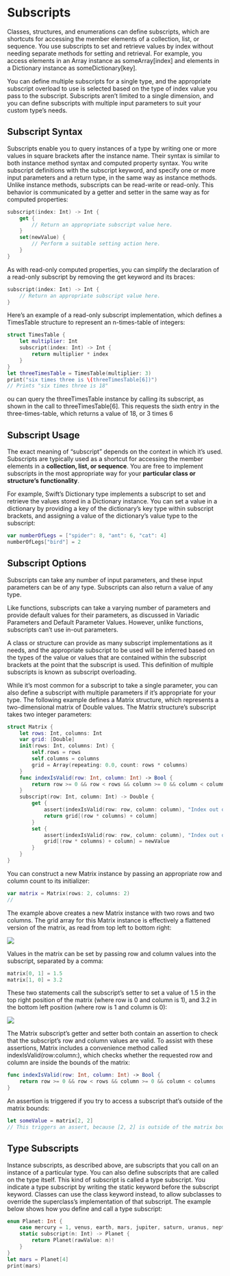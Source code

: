 # Subscripts

Classes, structures, and enumerations can define subscripts, which are shortcuts for accessing the member elements of a collection, list, or sequence. You use subscripts to set and retrieve values by index without needing separate methods for setting and retrieval. For example, you access elements in an Array instance as someArray[index] and elements in a Dictionary instance as someDictionary[key].
  
You can define multiple subscripts for a single type, and the appropriate subscript overload to use is selected based on the type of index value you pass to the subscript. Subscripts aren’t limited to a single dimension, and you can define subscripts with multiple input parameters to suit your custom type’s needs.

## Subscript Syntax

Subscripts enable you to query instances of a type by writing one or more values in square brackets after the instance name. Their syntax is similar to both instance method syntax and computed property syntax. You write subscript definitions with the subscript keyword, and specify one or more input parameters and a return type, in the same way as instance methods. Unlike instance methods, subscripts can be read-write or read-only. This behavior is communicated by a getter and setter in the same way as for computed properties:

```swift
subscript(index: Int) -> Int {
    get {
        // Return an appropriate subscript value here.
    }
    set(newValue) {
        // Perform a suitable setting action here.
    }
}
```

As with read-only computed properties, you can simplify the declaration of a read-only subscript by removing the get keyword and its braces:

```swift
subscript(index: Int) -> Int {
    // Return an appropriate subscript value here.
}
```

Here’s an example of a read-only subscript implementation, which defines a TimesTable structure to represent an n-times-table of integers:

```swift
struct TimesTable {
    let multiplier: Int
    subscript(index: Int) -> Int {
        return multiplier * index
    }
}
let threeTimesTable = TimesTable(multiplier: 3)
print("six times three is \(threeTimesTable[6])")
// Prints "six times three is 18"
```

ou can query the threeTimesTable instance by calling its subscript, as shown in the call to threeTimesTable[6]. This requests the sixth entry in the three-times-table, which returns a value of 18, or 3 times 6

## Subscript Usage

The exact meaning of “subscript” depends on the context in which it’s used. Subscripts are typically used as a shortcut for accessing the member elements in a **collection, list, or sequence**. You are free to implement subscripts in the most appropriate way for your **particular class or structure’s functionality**.

For example, Swift’s Dictionary type implements a subscript to set and retrieve the values stored in a Dictionary instance. You can set a value in a dictionary by providing a key of the dictionary’s key type within subscript brackets, and assigning a value of the dictionary’s value type to the subscript:

```swift
var numberOfLegs = ["spider": 8, "ant": 6, "cat": 4]
numberOfLegs["bird"] = 2
```

## Subscript Options

Subscripts can take any number of input parameters, and these input parameters can be of any type. Subscripts can also return a value of any type.
  
Like functions, subscripts can take a varying number of parameters and provide default values for their parameters, as discussed in Variadic Parameters and Default Parameter Values. However, unlike functions, subscripts can’t use in-out parameters.
  
A class or structure can provide as many subscript implementations as it needs, and the appropriate subscript to be used will be inferred based on the types of the value or values that are contained within the subscript brackets at the point that the subscript is used. This definition of multiple subscripts is known as subscript overloading.
  
While it’s most common for a subscript to take a single parameter, you can also define a subscript with multiple parameters if it’s appropriate for your type. The following example defines a Matrix structure, which represents a two-dimensional matrix of Double values. The Matrix structure’s subscript takes two integer parameters:

```swift
struct Matrix {
    let rows: Int, columns: Int
    var grid: [Double]
    init(rows: Int, columns: Int) {
        self.rows = rows
        self.columns = columns
        grid = Array(repeating: 0.0, count: rows * columns)
    }
    func indexIsValid(row: Int, column: Int) -> Bool {
        return row >= 0 && row < rows && column >= 0 && column < columns
    }
    subscript(row: Int, column: Int) -> Double {
        get {
            assert(indexIsValid(row: row, column: column), "Index out of range")
            return grid[(row * columns) + column]
        }
        set {
            assert(indexIsValid(row: row, column: column), "Index out of range")
            grid[(row * columns) + column] = newValue
        }
    }
}
```

You can construct a new Matrix instance by passing an appropriate row and column count to its initializer:

```swift
var matrix = Matrix(rows: 2, columns: 2)
//
```

The example above creates a new Matrix instance with two rows and two columns. The grid array for this Matrix instance is effectively a flattened version of the matrix, as read from top left to bottom right:

![](https://docs.swift.org/swift-book/_images/subscriptMatrix01_2x.png)

Values in the matrix can be set by passing row and column values into the subscript, separated by a comma:

```swift
matrix[0, 1] = 1.5
matrix[1, 0] = 3.2
```

These two statements call the subscript’s setter to set a value of 1.5 in the top right position of the matrix (where row is 0 and column is 1), and 3.2 in the bottom left position (where row is 1 and column is 0):

![](https://docs.swift.org/swift-book/_images/subscriptMatrix02_2x.png)

The Matrix subscript’s getter and setter both contain an assertion to check that the subscript’s row and column values are valid. To assist with these assertions, Matrix includes a convenience method called indexIsValid(row:column:), which checks whether the requested row and column are inside the bounds of the matrix:

```swift
func indexIsValid(row: Int, column: Int) -> Bool {
    return row >= 0 && row < rows && column >= 0 && column < columns
}
```

An assertion is triggered if you try to access a subscript that’s outside of the matrix bounds:

```swift
let someValue = matrix[2, 2]
// This triggers an assert, because [2, 2] is outside of the matrix bounds.
```

## Type Subscripts

Instance subscripts, as described above, are subscripts that you call on an instance of a particular type. You can also define subscripts that are called on the type itself. This kind of subscript is called a type subscript. You indicate a type subscript by writing the static keyword before the subscript keyword. Classes can use the class keyword instead, to allow subclasses to override the superclass’s implementation of that subscript. The example below shows how you define and call a type subscript:

```swift
enum Planet: Int {
    case mercury = 1, venus, earth, mars, jupiter, saturn, uranus, neptune
    static subscript(n: Int) -> Planet {
        return Planet(rawValue: n)!
    }
}
let mars = Planet[4]
print(mars)
```
